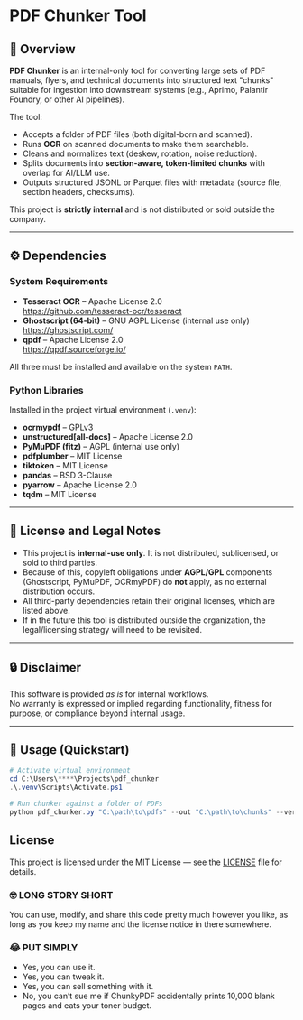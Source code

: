 # PDF Chunker Tool

## 📖 Overview
**PDF Chunker** is an internal-only tool for converting large sets of PDF manuals, flyers, and technical documents into structured text "chunks" suitable for ingestion into downstream systems (e.g., Aprimo, Palantir Foundry, or other AI pipelines).  

The tool:
- Accepts a folder of PDF files (both digital-born and scanned).  
- Runs **OCR** on scanned documents to make them searchable.  
- Cleans and normalizes text (deskew, rotation, noise reduction).  
- Splits documents into **section-aware, token-limited chunks** with overlap for AI/LLM use.  
- Outputs structured JSONL or Parquet files with metadata (source file, section headers, checksums).  

This project is **strictly internal** and is not distributed or sold outside the company.

---

## ⚙️ Dependencies

### System Requirements
- **Tesseract OCR** – Apache License 2.0  
  <https://github.com/tesseract-ocr/tesseract>  
- **Ghostscript (64-bit)** – GNU AGPL License (internal use only)  
  <https://ghostscript.com/>  
- **qpdf** – Apache License 2.0  
  <https://qpdf.sourceforge.io/>

All three must be installed and available on the system `PATH`.

### Python Libraries
Installed in the project virtual environment (`.venv`):

- **ocrmypdf** – GPLv3  
- **unstructured[all-docs]** – Apache License 2.0  
- **PyMuPDF (fitz)** – AGPL (internal use only)  
- **pdfplumber** – MIT License  
- **tiktoken** – MIT License  
- **pandas** – BSD 3-Clause  
- **pyarrow** – Apache License 2.0  
- **tqdm** – MIT License  

---

## 📜 License and Legal Notes

- This project is **internal-use only**. It is not distributed, sublicensed, or sold to third parties.  
- Because of this, copyleft obligations under **AGPL/GPL** components (Ghostscript, PyMuPDF, OCRmyPDF) do **not** apply, as no external distribution occurs.  
- All third-party dependencies retain their original licenses, which are listed above.  
- If in the future this tool is distributed outside the organization, the legal/licensing strategy will need to be revisited.

---

## 🔒 Disclaimer
This software is provided *as is* for internal workflows.  
No warranty is expressed or implied regarding functionality, fitness for purpose, or compliance beyond internal usage.  

---

## 🚀 Usage (Quickstart)

```powershell
# Activate virtual environment
cd C:\Users\****\Projects\pdf_chunker
.\.venv\Scripts\Activate.ps1

# Run chunker against a folder of PDFs
python pdf_chunker.py "C:\path\to\pdfs" --out "C:\path\to\chunks" --version v2025.09.10

```
## License
This project is licensed under the MIT License — see the [LICENSE](./LICENSE) file for details.

### 🤓 LONG STORY SHORT
You can use, modify, and share this code pretty much however you like, as long as you keep my name and the license notice in there somewhere.

### 😂 PUT SIMPLY
- Yes, you can use it.  
- Yes, you can tweak it.  
- Yes, you can sell something with it.  
- No, you can’t sue me if ChunkyPDF accidentally prints 10,000 blank pages and eats your toner budget.
